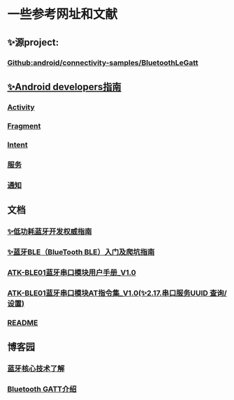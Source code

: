 # 一些参考网址和文献

## ✨源project:
### [Github:android/connectivity-samples/BluetoothLeGatt](https://github.com/android/connectivity-samples/tree/main/BluetoothLeGatt)

## [✨Android developers指南](https://developer.android.google.cn/?hl=zh_cn)
### [Activity](https://developer.android.google.cn/guide/components/activities/activity-lifecycle?hl=zh-cn)
### [Fragment](https://developer.android.google.cn/guide/fragments?hl=zh-cn)
### [Intent](https://developer.android.google.cn/guide/components/intents-filters?hl=zh_cn)
### [服务](https://developer.android.google.cn/guide/components/services?hl=zh_cn)
### [通知](https://developer.android.google.cn/guide/topics/ui/notifiers/notifications?hl=zh_cn)

## 文档
### <a href="./低功耗蓝牙开发权威指南.pdf">✨低功耗蓝牙开发权威指南</a>
### <a href="./蓝牙BLE（BlueTooth BLE）入门及爬坑指南 - 简书.pdf">✨蓝牙BLE（BlueTooth BLE）入门及爬坑指南</a>
### <a href="./ATK-BLE01蓝牙串口模块用户手册_V1.0.pdf">ATK-BLE01蓝牙串口模块用户手册_V1.0</a>
### <a href="./ATK-BLE01蓝牙串口模块AT指令集_V1.0.pdf">ATK-BLE01蓝牙串口模块AT指令集_V1.0(✨2.17.串口服务UUID 查询/设置)</a>
### <a href="../README.md">README</a>

## 博客园
### [蓝牙核心技术了解](https://www.cnblogs.com/zjutlitao/p/4742428.html)
### [Bluetooth GATT介绍](https://www.cnblogs.com/hzl6255/p/4158363.html)


